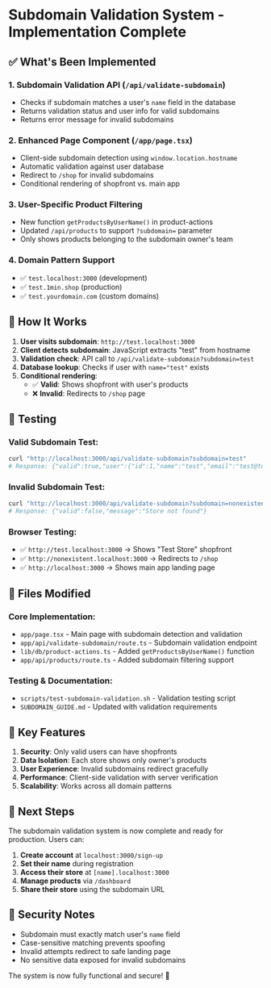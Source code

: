 # Subdomain Validation System - Implementation Complete

## ✅ What's Been Implemented

### 1. **Subdomain Validation API** (`/api/validate-subdomain`)

- Checks if subdomain matches a user's `name` field in the database
- Returns validation status and user info for valid subdomains
- Returns error message for invalid subdomains

### 2. **Enhanced Page Component** (`/app/page.tsx`)

- Client-side subdomain detection using `window.location.hostname`
- Automatic validation against user database
- Redirect to `/shop` for invalid subdomains
- Conditional rendering of shopfront vs. main app

### 3. **User-Specific Product Filtering**

- New function `getProductsByUserName()` in product-actions
- Updated `/api/products` to support `?subdomain=` parameter
- Only shows products belonging to the subdomain owner's team

### 4. **Domain Pattern Support**

- ✅ `test.localhost:3000` (development)
- ✅ `test.1min.shop` (production)
- ✅ `test.yourdomain.com` (custom domains)

## 🔄 How It Works

1. **User visits subdomain**: `http://test.localhost:3000`
2. **Client detects subdomain**: JavaScript extracts "test" from hostname
3. **Validation check**: API call to `/api/validate-subdomain?subdomain=test`
4. **Database lookup**: Checks if user with `name="test"` exists
5. **Conditional rendering**:
   - ✅ **Valid**: Shows shopfront with user's products
   - ❌ **Invalid**: Redirects to `/shop` page

## 🧪 Testing

### Valid Subdomain Test:

```bash
curl "http://localhost:3000/api/validate-subdomain?subdomain=test"
# Response: {"valid":true,"user":{"id":1,"name":"test","email":"test@test.com"}}
```

### Invalid Subdomain Test:

```bash
curl "http://localhost:3000/api/validate-subdomain?subdomain=nonexistent"
# Response: {"valid":false,"message":"Store not found"}
```

### Browser Testing:

- ✅ `http://test.localhost:3000` → Shows "Test Store" shopfront
- ✅ `http://nonexistent.localhost:3000` → Redirects to `/shop`
- ✅ `http://localhost:3000` → Shows main app landing page

## 📁 Files Modified

### Core Implementation:

- `app/page.tsx` - Main page with subdomain detection and validation
- `app/api/validate-subdomain/route.ts` - Subdomain validation endpoint
- `lib/db/product-actions.ts` - Added `getProductsByUserName()` function
- `app/api/products/route.ts` - Added subdomain filtering support

### Testing & Documentation:

- `scripts/test-subdomain-validation.sh` - Validation testing script
- `SUBDOMAIN_GUIDE.md` - Updated with validation requirements

## 🎯 Key Features

1. **Security**: Only valid users can have shopfronts
2. **Data Isolation**: Each store shows only owner's products
3. **User Experience**: Invalid subdomains redirect gracefully
4. **Performance**: Client-side validation with server verification
5. **Scalability**: Works across all domain patterns

## 🚀 Next Steps

The subdomain validation system is now complete and ready for production. Users can:

1. **Create account** at `localhost:3000/sign-up`
2. **Set their name** during registration
3. **Access their store** at `[name].localhost:3000`
4. **Manage products** via `/dashboard`
5. **Share their store** using the subdomain URL

## 🔐 Security Notes

- Subdomain must exactly match user's `name` field
- Case-sensitive matching prevents spoofing
- Invalid attempts redirect to safe landing page
- No sensitive data exposed for invalid subdomains

The system is now fully functional and secure! 🎉
